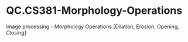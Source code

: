 # QC.CS381-Morphology-Operations
Image processing - Morphology Operations [Dilation, Erosion, Opening, Closing]
